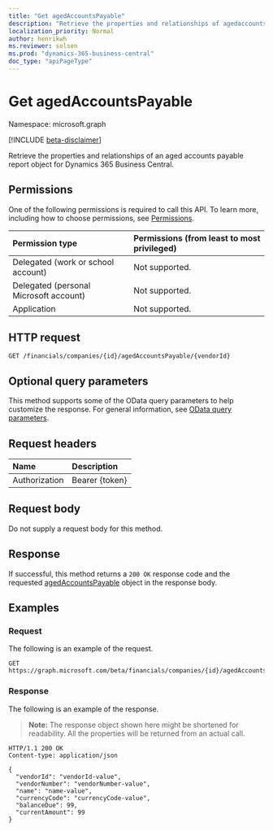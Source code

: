 ```yaml
---
title: "Get agedAccountsPayable"
description: "Retrieve the properties and relationships of agedaccountspayable object."
localization_priority: Normal
author: henrikwh
ms.reviewer: solsen
ms.prod: "dynamics-365-business-central"
doc_type: "apiPageType"
---
```


# Get agedAccountsPayable

Namespace: microsoft.graph

[!INCLUDE [beta-disclaimer](../../includes/beta-disclaimer.md)]

Retrieve the properties and relationships of an aged accounts payable report object for Dynamics 365 Business Central.

## Permissions

One of the following permissions is required to call this API. To learn more, including how to choose permissions, see [Permissions](/graph/permissions-reference).

| Permission type                        | Permissions (from least to most privileged) |
|:---------------------------------------|:--------------------------------------------|
| Delegated (work or school account)     | Not supported. |
| Delegated (personal Microsoft account) | Not supported. |
| Application                            | Not supported. |

## HTTP request

<!-- { "blockType": "ignored" } -->

```http
GET /financials/companies/{id}/agedAccountsPayable/{vendorId}
```

## Optional query parameters

This method supports some of the OData query parameters to help customize the response. For general information, see [OData query parameters](/graph/query-parameters).

## Request headers

| Name      |Description|
|:----------|:----------|
| Authorization | Bearer {token} |

## Request body

Do not supply a request body for this method.

## Response

If successful, this method returns a `200 OK` response code and the requested [agedAccountsPayable](../resources/dynamics-agedaccountspayable.md) object in the response body.

## Examples

### Request

The following is an example of the request.
<!-- {
  "blockType": "request",
  "name": "get_agedaccountspayable"
}-->

```http
GET https://graph.microsoft.com/beta/financials/companies/{id}/agedAccountsPayable/{vendorId}
```

### Response

The following is an example of the response.

> **Note:** The response object shown here might be shortened for readability. All the properties will be returned from an actual call.

<!-- {
  "blockType": "response",
  "truncated": true,
  "@odata.type": "microsoft.graph.agedAccountsPayable"
} -->

```http
HTTP/1.1 200 OK
Content-type: application/json

{
  "vendorId": "vendorId-value",
  "vendorNumber": "vendorNumber-value",
  "name": "name-value",
  "currencyCode": "currencyCode-value",
  "balanceDue": 99,
  "currentAmount": 99
}
```

<!-- uuid: 16cd6b66-4b1a-43a1-adaf-3a886856ed98
2019-02-04 14:57:30 UTC -->
<!-- {
  "type": "#page.annotation",
  "description": "Get agedAccountsPayable",
  "keywords": "",
  "section": "documentation",
  "tocPath": ""
}-->